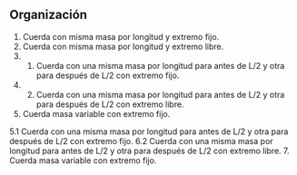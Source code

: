 ## Organización
1. Cuerda con misma masa por longitud y extremo fijo.
2. Cuerda con misma masa por longitud y extremo libre.
3. 1. Cuerda con una misma masa por longitud para antes de L/2 y otra para después de L/2 con extremo fijo.
3. 2. Cuerda con una misma masa por longitud para antes de L/2 y otra para después de L/2 con extremo libre.
4. Cuerda masa variable con extremo fijo.


5.1 Cuerda con una misma masa por longitud para antes de L/2 y otra para después de L/2 con extremo fijo.
6.2 Cuerda con una misma masa por longitud para antes de L/2 y otra para después de L/2 con extremo libre.
7. Cuerda masa variable con extremo fijo.

